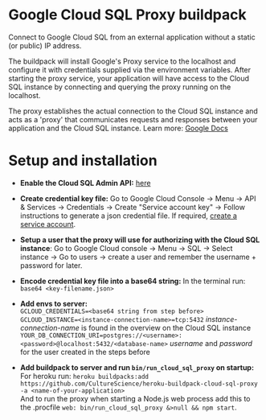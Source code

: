 # Google Cloud SQL Proxy buildpack
Connect to Google Cloud SQL from an external application without a static (or public) IP address.  

The buildpack will install Google's Proxy service to the localhost and configure it with credentials supplied via the environment variables. After starting the proxy service, your application will have access to the Cloud SQL instance by connecting and querying the proxy running on the localhost.  

The proxy establishes the actual connection to the Cloud SQL instance and acts as a 'proxy' that communicates requests and responses between your application and the Cloud SQL instance. Learn more: [Google Docs](https://cloud.google.com/sql/docs/postgres/connect-external-app)


# Setup and installation

* **Enable the Cloud SQL Admin API:** [here](https://cloud.google.com/sql/docs/postgres/connect-external-app#enable-api)

* **Create credential key file:** Go to Google Cloud Console -> Menu -> API & Services -> Credentials -> Create "Service account key" -> Follow instructions to generate a json credential file. If required, [create a service account](https://cloud.google.com/sql/docs/postgres/connect-external-app#4_if_required_by_your_authentication_method_create_a_service_account).

* **Setup a user that the proxy will use for authorizing with the Cloud SQL instance**: Go to Google Cloud console -> Menu -> SQL -> Select instance -> Go to users -> create a user and remember the username + password for later.

* **Encode credential key file into a base64 string:** In the terminal run: `base64 <key-filename.json>`

* **Add envs to server:**  
`GCLOUD_CREDENTIALS=<base64 string from step before>`  
`GCLOUD_INSTANCE=<instance-connection-name>=tcp:5432` *instance-connection-name* is found in the overview on the Cloud SQL instance  
`YOUR_DB_CONNECTION_URI=postgres://<username>:<password>@localhost:5432/<database-name>` *username* and *password* for the user created in the steps before

* **Add buildpack to server and run `bin/run_cloud_sql_proxy` on startup:**  
For heroku run: `heroku buildpacks:add https://github.com/CultureScience/heroku-buildpack-cloud-sql-proxy -a <name-of-your-application>`  
And to run the proxy when starting a Node.js web process add this to the .procfile `web: bin/run_cloud_sql_proxy &>null && npm start`.
